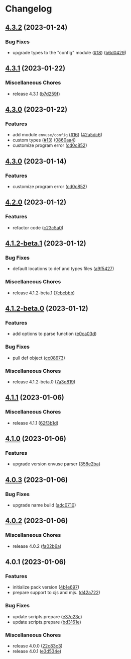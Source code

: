 # Changelog

## [4.3.2](https://github.com/JonDotsoy/envuse.js/compare/v4.3.1...v4.3.2) (2023-01-24)


### Bug Fixes

* upgrade types to the "config" module ([#18](https://github.com/JonDotsoy/envuse.js/issues/18)) ([b6d0429](https://github.com/JonDotsoy/envuse.js/commit/b6d042974d0c30b7d21b3b3a1e50fbdb34dc2494))

## [4.3.1](https://github.com/JonDotsoy/envuse.js/compare/v4.3.0...v4.3.1) (2023-01-22)


### Miscellaneous Chores

* release 4.3.1 ([b7d259f](https://github.com/JonDotsoy/envuse.js/commit/b7d259fd4b2f32cfa0967206358b364074726440))

## [4.3.0](https://github.com/JonDotsoy/envuse.js/compare/v4.2.0...v4.3.0) (2023-01-22)


### Features

* add module `envuse/config` ([#16](https://github.com/JonDotsoy/envuse.js/issues/16)) ([42a5dc6](https://github.com/JonDotsoy/envuse.js/commit/42a5dc661c27d0ede278771065268acbf5663241))
* custom types ([#13](https://github.com/JonDotsoy/envuse.js/issues/13)) ([0860aa4](https://github.com/JonDotsoy/envuse.js/commit/0860aa47d76405798eae2a20b864c9a9bc69f892))
* customize program error ([cd0c852](https://github.com/JonDotsoy/envuse.js/commit/cd0c852a888148bf051ec88d45009b888ef25308))

## [4.3.0](https://github.com/JonDotsoy/envuse.js/compare/v4.2.0...v4.3.0) (2023-01-14)


### Features

* customize program error ([cd0c852](https://github.com/JonDotsoy/envuse.js/commit/cd0c852a888148bf051ec88d45009b888ef25308))

## [4.2.0](https://github.com/JonDotsoy/envuse.js/compare/v4.1.1...v4.2.0) (2023-01-12)


### Features

* refactor code ([c23c5a0](https://github.com/JonDotsoy/envuse.js/commit/c23c5a0a879bc3810442bd1efaa770fa22e58b45))

## [4.1.2-beta.1](https://github.com/JonDotsoy/envuse.js/compare/v4.1.2-beta.0...v4.1.2-beta.1) (2023-01-12)


### Bug Fixes

* default locations to def and types files ([a9f5427](https://github.com/JonDotsoy/envuse.js/commit/a9f5427ed4fded71c8d61a37c19adfbfa75c4863))


### Miscellaneous Chores

* release 4.1.2-beta.1 ([7cbcbbb](https://github.com/JonDotsoy/envuse.js/commit/7cbcbbbeb20e9915ef1acfb6124cd029c72586a5))

## [4.1.2-beta.0](https://github.com/JonDotsoy/envuse.js/compare/v4.1.1...v4.1.2-beta.0) (2023-01-12)


### Features

* add options to parse function ([e0ca03d](https://github.com/JonDotsoy/envuse.js/commit/e0ca03d6f35776fdc953108eaed5aa1a8f1399b2))


### Bug Fixes

* pull def object ([cc08973](https://github.com/JonDotsoy/envuse.js/commit/cc089731a4a330365b6f7c4a8487543113151bb1))


### Miscellaneous Chores

* release 4.1.2-beta.0 ([7a3d819](https://github.com/JonDotsoy/envuse.js/commit/7a3d8199d1ecc95f72be6611df3498900bc5e297))

## [4.1.1](https://github.com/JonDotsoy/envuse.js/compare/v4.1.0...v4.1.1) (2023-01-06)


### Miscellaneous Chores

* release 4.1.1 ([62f3b1d](https://github.com/JonDotsoy/envuse.js/commit/62f3b1d9199f5747ceeb97755b5fbe2c0e9330db))

## [4.1.0](https://github.com/JonDotsoy/envuse.js/compare/v4.0.3...v4.1.0) (2023-01-06)


### Features

* upgrade version envuse parser ([358e2ba](https://github.com/JonDotsoy/envuse.js/commit/358e2bad81351736459570139a2f470335f089bf))

## [4.0.3](https://github.com/JonDotsoy/envuse.js/compare/v4.0.2...v4.0.3) (2023-01-06)


### Bug Fixes

* upgrade name build ([adc0710](https://github.com/JonDotsoy/envuse.js/commit/adc0710a75691f3ae3c82fa6b538df0f4b820765))

## [4.0.2](https://github.com/JonDotsoy/envuse.js/compare/v4.0.1...v4.0.2) (2023-01-06)


### Miscellaneous Chores

* release 4.0.2 ([fa02b6a](https://github.com/JonDotsoy/envuse.js/commit/fa02b6a05ce422925f6670ab4967e57f63e06a09))

## 4.0.1 (2023-01-06)


### Features

* initialize pack version ([4b1e697](https://github.com/JonDotsoy/envuse.js/commit/4b1e6979c196a5b8969abe3ff1944dfedbfeef8b))
* prepare support to cjs and mjs. ([d42a722](https://github.com/JonDotsoy/envuse.js/commit/d42a7226d8539809e0fda2f684147b06294d13a5))


### Bug Fixes

* update scripts.prepare ([e37c23c](https://github.com/JonDotsoy/envuse.js/commit/e37c23c30f1ec7ec93e85d083db9a19192d1e1e1))
* update scripts.prepare ([bd3161e](https://github.com/JonDotsoy/envuse.js/commit/bd3161e1f3236dddff78789f5950d0cb4e77b3ee))


### Miscellaneous Chores

* release 4.0.0 ([22c83c3](https://github.com/JonDotsoy/envuse.js/commit/22c83c383ce4dfae1c4a66bc735a7ca00fbeb47f))
* release 4.0.1 ([e3d534e](https://github.com/JonDotsoy/envuse.js/commit/e3d534e83afd059b39490bbab7d4df5b1bb36502))
